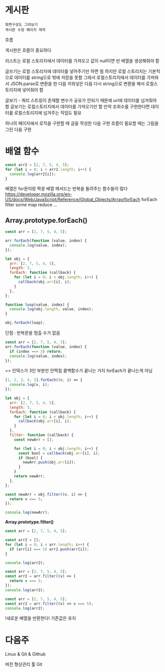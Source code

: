# 게시판

    화면구성도 그려보기
    게시판 수정 페이지 제작

흐름

게시판은 흐름이 중요하다

리스트는 로컬 스토리지에서 데이터를 가져오고 값이 null이면 빈 배열을 생성해줘야 함

글쓰기는 로컬 스토리지에 데이터를 넣어주기만 하면 됨 하지만 로컬 스토리지는 기본적으로 데이터를 string으로 밖에 저장을 못함 그래서 로컬스토리지에서
데이터를 가져와서 JSON.parse로 변환을 한 다음 끼워넣은 다음 다시 string으로 변환을 해서 로컬스토리지에 넣어줘야 함

<!-- 만약 push 메서드가 오류가 났다면 그 이전 코드를 살펴보자 -->

글보기 - 쿼리 스트링이 존재함
변수가 공유가 안되기 때문에 url에 데이터를 넘겨줘야 함
글보기는 로컬스토리지에서 데이터를 가져오기만 함 만약 조회수를 구현한다면 데이터를 로컬스토리지에 넘겨주는 작업도 필요

하나의 페이지에서 로직을 구현할 때 글을 작성한 다음 구현
흐름이 필요할 때는 그림을 그린 다음 구현

# 배열 함수

```js
const arr2 = [2, 7, 5, 4, 5];
for (let i = 0; i < arr2.length; i++) {
  console.log(arr2[i]);
}
```

배열은 for문이랑 짝꿍
배열 메서드는 반복을 돌려주는 함수들이 많다
https://developer.mozilla.org/en-US/docs/Web/JavaScript/Reference/Global_Objects/Array/forEach
forEach
filter
some
map
reduce
...

## Array.prototype.forEach()

```js
const arr = [2, 7, 5, 4, 5];

arr.forEach(function (value, index) {
  console.log(value, index);
});

let obj = {
  arr: [2, 7, 5, 4, 5],
  length: 5,
  forEach: function (callback) {
    for (let i = 0; i < obj.length; i++) {
      callback(obj.arr[i], i);
    }
  },
};

function loop(value, index) {
  console.log(obj.length, value, index);
}

obj.forEach(loop);
```

단점 : 반복문을 멈출 수가 없음

```js
const arr = [2, 7, 5, 4, 5];
arr.forEach(function (value, index) {
  if (index === 3) return;
  console.log(value, index);
});
```

=> 인덱스가 3인 부분만 안찍힘
콜백함수가 끝나는 거지 forEach가 끝나는게 아님

```js
[1, 2, 3, 4, 5].forEach((v, i) => {
  console.log(v, i);
});
```

```js
let obj = {
  arr: [2, 7, 5, 4, 5],
  length: 5,
  forEach: function (callback) {
    for (let i = 0; i < obj.length; i++) {
      callback(obj.arr[i], i);
    }
  },
  filter: function (callback) {
    const newArr = [];

    for (let i = 0; i < obj.length; i++) {
      const bool = callback(obj.arr[i], i);
      if (bool) {
        newArr.push(obj.arr[i]);
      }
    }
    return newArr;
  },
};

const newArr = obj.filter((v, i) => {
  return v === 5;
});

console.log(newArr);
```

**Array.prototype.filter()**

```js
const arr = [2, 7, 5, 4, 5];

const arr2 = [];
for (let i = 0; i < arr.length; i++) {
  if (arr[i] === 5) arr2.push(arr[i]);
}

console.log(arr2);
```

```js
const arr = [2, 7, 5, 4, 5];
const arr2 = arr.filter((v) => {
  return v === 5;
});
console.log(arr2);
```

```js
const arr = [2, 7, 5, 4, 5];
const arr2 = arr.filter((v) => v === 5);
console.log(arr2);
```

!새로운 배열을 반환한다! 기존값은 유지

# 다음주

Linux & Git & Github

버전 형상관리 툴
Git
